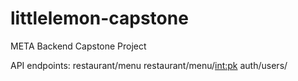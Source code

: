 # littlelemon-capstone
META Backend Capstone Project

API endpoints:
restaurant/menu
restaurant/menu/<int:pk>
auth/users/
